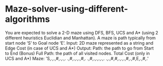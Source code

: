 # Maze-solver-using-different-algorithms
 You are expected to solve a 2-D maze using DFS, BFS, UCS and A* (using 2 different heuristics Euclidian and Manhattan). A maze is path typically from start node ‘S’ to Goal node ‘E’.
Input: 2D maze represented as a string and Edge Cost (in case of UCS and A*)
Output: 
Path: the path to go from Start to End (Bonus)
Full Path: the path of all visited nodes.
Total Cost (only in UCS and A*)
Maze: 'S,.,.,#,.,.,. .,#,.,.,.,#,. .,#,.,.,.,.,. .,.,#,#,.,.,.,#,.,#,E,.,#,.'

